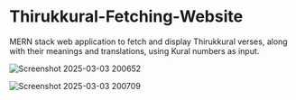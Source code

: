 # Thirukkural-Fetching-Website

MERN stack web application to fetch and display Thirukkural verses, along with their meanings and translations, using Kural numbers as input.

![Screenshot 2025-03-03 200652](https://github.com/user-attachments/assets/a4a497c8-d7ca-45ed-989b-7eca91dfc547)


![Screenshot 2025-03-03 200709](https://github.com/user-attachments/assets/d7f59c9c-aeb9-45fe-b5ef-83f1778586ab)
